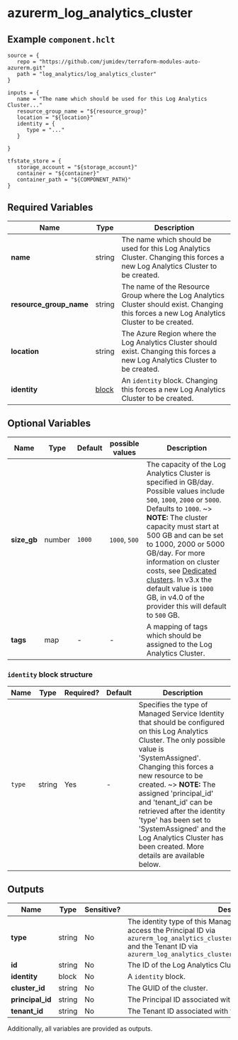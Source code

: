 # azurerm_log_analytics_cluster



## Example `component.hclt`

```hcl
source = {
   repo = "https://github.com/jumidev/terraform-modules-auto-azurerm.git"   
   path = "log_analytics/log_analytics_cluster"   
}

inputs = {
   name = "The name which should be used for this Log Analytics Cluster..."   
   resource_group_name = "${resource_group}"   
   location = "${location}"   
   identity = {
      type = "..."      
   }
   
}

tfstate_store = {
   storage_account = "${storage_account}"   
   container = "${container}"   
   container_path = "${COMPONENT_PATH}"   
}

```

## Required Variables

| Name | Type |  Description |
| ---- | --------- |  ----------- |
| **name** | string |  The name which should be used for this Log Analytics Cluster. Changing this forces a new Log Analytics Cluster to be created. | 
| **resource_group_name** | string |  The name of the Resource Group where the Log Analytics Cluster should exist. Changing this forces a new Log Analytics Cluster to be created. | 
| **location** | string |  The Azure Region where the Log Analytics Cluster should exist. Changing this forces a new Log Analytics Cluster to be created. | 
| **identity** | [block](#identity-block-structure) |  An `identity` block. Changing this forces a new Log Analytics Cluster to be created. | 

## Optional Variables

| Name | Type |  Default  |  possible values |  Description |
| ---- | --------- |  ----------- | ----------- | ----------- |
| **size_gb** | number |  `1000`  |  `1000`, `500`  |  The capacity of the Log Analytics Cluster is specified in GB/day. Possible values include `500`, `1000`, `2000` or `5000`. Defaults to `1000`. ~> **NOTE:** The cluster capacity must start at 500 GB and can be set to 1000, 2000 or 5000 GB/day. For more information on cluster costs, see [Dedicated clusters](https://docs.microsoft.com/en-us/azure/azure-monitor/logs/cost-logs#dedicated-clusters). In v3.x the default value is `1000` GB, in v4.0 of the provider this will default to `500` GB. | 
| **tags** | map |  -  |  -  |  A mapping of tags which should be assigned to the Log Analytics Cluster. | 

### `identity` block structure

| Name | Type | Required? | Default | Description |
| ---- | ---- | --------- | ------- | ----------- |
| `type` | string | Yes | - | Specifies the type of Managed Service Identity that should be configured on this Log Analytics Cluster. The only possible value is 'SystemAssigned'. Changing this forces a new resource to be created. ~> **NOTE:** The assigned 'principal_id' and 'tenant_id' can be retrieved after the identity 'type' has been set to 'SystemAssigned' and the Log Analytics Cluster has been created. More details are available below. |



## Outputs

| Name | Type | Sensitive? | Description |
| ---- | ---- | --------- | --------- |
| **type** | string | No  | The identity type of this Managed Service Identity. -> You can access the Principal ID via `azurerm_log_analytics_cluster.example.identity.0.principal_id` and the Tenant ID via `azurerm_log_analytics_cluster.example.identity.0.tenant_id` | 
| **id** | string | No  | The ID of the Log Analytics Cluster. | 
| **identity** | block | No  | A `identity` block. | 
| **cluster_id** | string | No  | The GUID of the cluster. | 
| **principal_id** | string | No  | The Principal ID associated with this Managed Service Identity. | 
| **tenant_id** | string | No  | The Tenant ID associated with this Managed Service Identity. | 

Additionally, all variables are provided as outputs.
